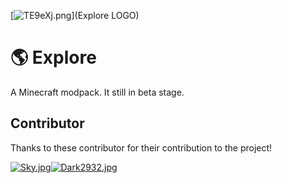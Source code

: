 [![TE9eXj.png](https://s4.ax1x.com/2021/12/18/TE9eXj.png)](Explore LOGO)
# 🌎 Explore
A Minecraft modpack. It still in beta stage.

## Contributor
Thanks to these contributor for their contribution to the project!

[![Sky.jpg](https://z3.ax1x.com/2021/10/03/4LQIaD.jpg)](https://github.com/IntoSky0405)[![Dark2932.jpg](https://z3.ax1x.com/2021/10/03/4LlSIg.jpg)](https://github.com/Dark2932)
